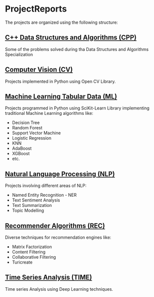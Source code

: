 # ProjectReports

The projects are organized using the following structure:

## <u>C++ Data Structures and Algorithms (CPP)</u>
  
  Some of the problems solved during tha Data Structures and Algorithms Specialization

## <u>Computer Vision (CV)</u>
  
  Projects implemented in Python using Open CV Library.

## <u>Machine Learning Tabular Data (ML)</u> 
  
  Projects programmed in Python using SciKit-Learn Library implementing traditional Machine Learning algorithms
  like: 
  - Decision Tree 
  - Random Forest
  - Support Vector Machine
  - Logistic Regression
  - KNN
  - AdaBoost
  - XGBoost
  - etc.

## <u>Natural Language Processing (NLP)</u>
  
  Projects involving different areas of NLP: 
  - Named Entity Recognition - NER
  - Text Sentiment Analysis
  - Text Summarization
  - Topic Modelling

## <u>Recommender Algorithms (REC)</u>
  
  Diverse techniques for recommendation engines like:
  - Matrix Factorization
  - Content Filtering
  - Collaborative Filtering
  - Turicreate

## <u>Time Series Analysis (TIME)</u>
  
  Time series Analysis using Deep Learning techniques.







